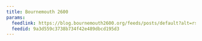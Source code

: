 ```yaml
---
title: Bournemouth 2600
params:
  feedlink: https://blog.bournemouth2600.org/feeds/posts/default?alt=rss
  feedid: 9a3d559c3738b734f42e489dbcd195d3
---
```

